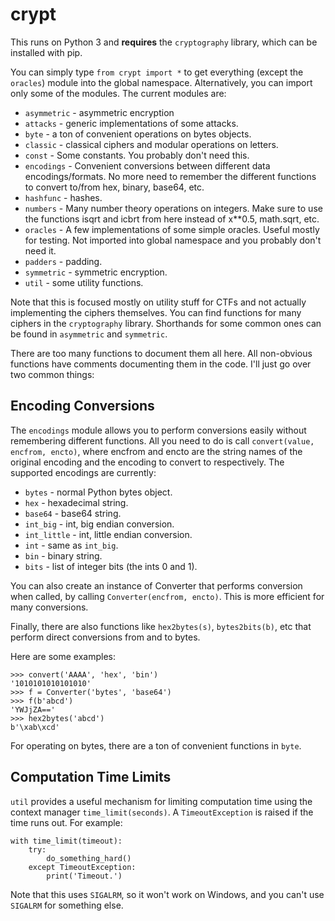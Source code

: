 # crypt
This runs on Python 3 and **requires** the `cryptography` library, which can be installed with pip.

You can simply type `from crypt import *` to get everything (except the `oracles`) module into the global namespace. Alternatively, you can import only some of the modules. The current modules are:

* `asymmetric` - asymmetric encryption
* `attacks` - generic implementations of some attacks.
* `byte` - a ton of convenient operations on bytes objects.
* `classic` - classical ciphers and modular operations on letters.
* `const` - Some constants. You probably don't need this.
* `encodings` - Convenient conversions between different data encodings/formats. No more need to remember the different functions to convert to/from hex, binary, base64, etc.
* `hashfunc` - hashes.
* `numbers` - Many number theory operations on integers. Make sure to use the functions isqrt and icbrt from here instead of x\*\*0.5, math.sqrt, etc.
* `oracles` - A few implementations of some simple oracles. Useful mostly for testing. Not imported into global namespace and you probably don't need it.
* `padders` - padding.
* `symmetric` - symmetric encryption.
* `util` - some utility functions.

Note that this is focused mostly on utility stuff for CTFs and not actually implementing the ciphers themselves. You can find functions for many ciphers in the `cryptography` library. Shorthands for some common ones can be found in `asymmetric` and `symmetric`.

There are too many functions to document them all here. All non-obvious functions have comments documenting them in the code. I'll just go over two common things:

## Encoding Conversions
The `encodings` module allows you to perform conversions easily without remembering different functions. All you need to do is call `convert(value, encfrom, encto)`, where encfrom and encto are the string names of the original encoding and the encoding to convert to respectively. The supported encodings are currently:

* `bytes` - normal Python bytes object.
* `hex` - hexadecimal string.
* `base64` - base64 string.
* `int_big` - int, big endian conversion.
* `int_little` - int, little endian conversion.
* `int` - same as `int_big`.
* `bin` - binary string.
* `bits` - list of integer bits (the ints 0 and 1).

You can also create an instance of Converter that performs conversion when called, by calling `Converter(encfrom, encto)`. This is more efficient for many conversions.

Finally, there are also functions like `hex2bytes(s)`, `bytes2bits(b)`, etc that perform direct conversions from and to bytes.

Here are some examples:

```
>>> convert('AAAA', 'hex', 'bin')
'1010101010101010'
>>> f = Converter('bytes', 'base64')
>>> f(b'abcd')
'YWJjZA=='
>>> hex2bytes('abcd')
b'\xab\xcd'
```

For operating on bytes, there are a ton of convenient functions in `byte`.

## Computation Time Limits
`util` provides a useful mechanism for limiting computation time using the context manager `time_limit(seconds)`. A `TimeoutException` is raised if the time runs out. For example:

```
with time_limit(timeout):
	try:
		do_something_hard()
	except TimeoutException:
		print('Timeout.')
```

Note that this uses `SIGALRM`, so it won't work on Windows, and you can't use `SIGALRM` for something else.
